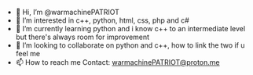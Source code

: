 - 👋 Hi, I’m @warmachinePATRIOT 
- 👀 I’m interested in c++, python, html, css, php and c#
- 🌱 I’m currently learning python and i know c++ to an intermediate level but there's always room for improvement
- 💞️ I’m looking to collaborate on python and c++, how to link the two if u feel me
- 📫 How to reach me Contact: warmachinePATRIOT@proton.me

<!---
warmachinePATRIOT/warmachinePATRIOT is a ✨ special ✨ repository because its `README.md` (this file) appears on your GitHub profile.
You can click the Preview link to take a look at your changes.
--->
